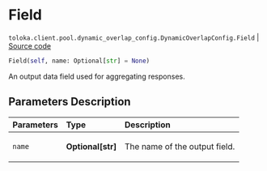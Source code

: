 # Field
`toloka.client.pool.dynamic_overlap_config.DynamicOverlapConfig.Field` | [Source code](https://github.com/Toloka/toloka-kit/blob/v1.1.3/src/client/pool/dynamic_overlap_config.py#L44)

```python
Field(self, name: Optional[str] = None)
```

An output data field used for aggregating responses.

## Parameters Description

| Parameters | Type | Description |
| :----------| :----| :-----------|
`name`|**Optional\[str\]**|<p>The name of the output field.</p>
